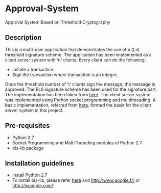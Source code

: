 # Approval-System
Approval System Based on Threshold Cryptography

## Description ##
This is a multi-user application that demonstrates the use of a (t,n) threshold signature scheme.
The application has been implemented as a client server system with 'n' clients. Every client can do the following:

* Initiate a transaction
* Sign the transaction
where transaction is an integer.

Once the threshold number of 't' clients sign the message, the message is approved. 
The BLS signature scheme has been used for the signature part. The implementation has been taken from [here](https://github.com/asonnino/bls).
The client server system was implemented using Python socket programming and multithreading. A basic implementation, referred from [here](https://github.com/chandu333/Simple-python-multithreaded-server-client-chat), formed the basis for the client server system in this project.
## Pre-requisites ##

* Python 2.7
* Socket Programming and MultiThreading modules of Python 2.7
* bls-lib package

## Installation guidelines ##

* Install Python 2.7
* To install bls-lib, please refer [here](https://github.com/asonnino/bls) and http://www.google.fr/ or <http://example.com/>

